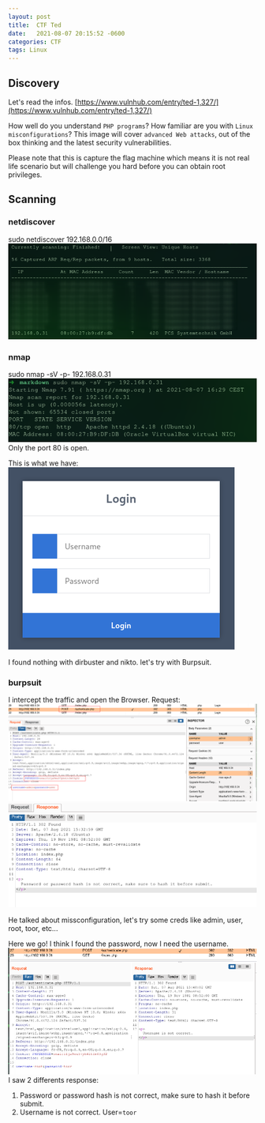 ```yaml
---
layout: post
title:  CTF Ted
date:   2021-08-07 20:15:52 -0600
categories: CTF
tags: Linux
---
```

## Discovery
Let's read the infos.
[https://www.vulnhub.com/entry/ted-1,327/](https://www.vulnhub.com/entry/ted-1,327/)

How well do you understand `PHP programs`? 
How familiar are you with `Linux misconfigurations`? 
This image will cover `advanced Web attacks`, out of the box thinking and the latest security vulnerabilities.

Please note that this is capture the flag machine which means it is not real life scenario 
but will challenge you hard before you can obtain root privileges.
## Scanning
### netdiscover
sudo netdiscover 192.168.0.0/16
![](images/ted/Netdiscover.png)
### nmap
sudo nmap -sV -p- 192.168.0.31
![](images/ted/nmap.png)
Only the port 80 is open.

This is what we have:
![](images/ted/loginpage.png)

I found nothing with dirbuster and nikto.
let's try with Burpsuit.
### burpsuit
I intercept the traffic and open the Browser.
Request:
![](images/ted/request.png)
![](images/ted/response.png)

He talked about missconfiguration, let's try some creds like admin, user, root, toor, etc...

Here we go!
I think I found the password, now I need the username.
![](images/ted/burppass.png)
I saw 2 differents response:
1) Password or password hash is not correct, make sure to hash it before submit.
2) Username is not correct.
User=`toor`




